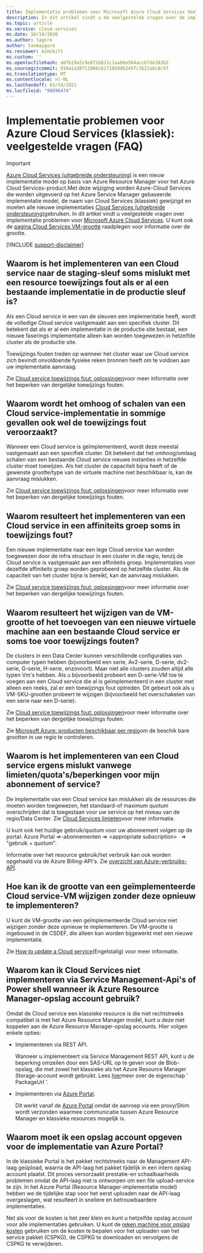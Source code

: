 ```yaml
---
title: Implementatie problemen voor Microsoft Azure Cloud Services Veelgestelde vragen | Microsoft Docs
description: In dit artikel vindt u de veelgestelde vragen over de implementatie van Microsoft Azure Cloud Services.
ms.topic: article
ms.service: cloud-services
ms.date: 10/14/2020
ms.author: tagore
author: tanmaygore
ms.reviewer: mimckitt
ms.custom: ''
ms.openlocfilehash: dd7b19a2c9e872b811c1aab6e504accb7de383b2
ms.sourcegitcommit: 910a1a38711966cb171050db245fc3b22abc8c5f
ms.translationtype: MT
ms.contentlocale: nl-NL
ms.lasthandoff: 03/19/2021
ms.locfileid: "98896474"
---
```

# <a name="deployment-issues-for-azure-cloud-services-classic-frequently-asked-questions-faqs"></a>Implementatie problemen voor Azure Cloud Services (klassiek): veelgestelde vragen (FAQ)

> [!IMPORTANT]
> [Azure Cloud Services (uitgebreide ondersteuning)](../cloud-services-extended-support/overview.md) is een nieuw implementatie model op basis van Azure Resource Manager voor het Azure Cloud Services-product.Met deze wijziging worden Azure-Cloud Services die worden uitgevoerd op het Azure Service Manager gebaseerde implementatie model, de naam van Cloud Services (klassiek) gewijzigd en moeten alle nieuwe implementaties [Cloud Services (uitgebreide ondersteuning)](../cloud-services-extended-support/overview.md)gebruiken.
In dit artikel vindt u veelgestelde vragen over implementatie problemen voor [Microsoft Azure Cloud Services](https://azure.microsoft.com/services/cloud-services). U kunt ook de [pagina Cloud Services VM-grootte](cloud-services-sizes-specs.md) raadplegen voor informatie over de grootte.

[!INCLUDE [support-disclaimer](../../includes/support-disclaimer.md)]

## <a name="why-does-deploying-a-cloud-service-to-the-staging-slot-sometimes-fail-with-a-resource-allocation-error-if-there-is-already-an-existing-deployment-in-the-production-slot"></a>Waarom is het implementeren van een Cloud service naar de staging-sleuf soms mislukt met een resource toewijzings fout als er al een bestaande implementatie in de productie sleuf is?
Als een Cloud service in een van de sleuven een implementatie heeft, wordt de volledige Cloud service vastgemaakt aan een specifiek cluster. Dit betekent dat als er al een implementatie in de productie site bestaat, een nieuwe faserings implementatie alleen kan worden toegewezen in hetzelfde cluster als de productie site.

Toewijzings fouten treden op wanneer het cluster waar uw Cloud service zich bevindt onvoldoende fysieke reken bronnen heeft om te voldoen aan uw implementatie aanvraag.

Zie [Cloud service toewijzings fout: oplossingen](cloud-services-allocation-failures.md#solutions)voor meer informatie over het beperken van dergelijke toewijzings fouten.

## <a name="why-does-scaling-up-or-scaling-out-a-cloud-service-deployment-sometimes-result-in-allocation-failure"></a>Waarom wordt het omhoog of schalen van een Cloud service-implementatie in sommige gevallen ook wel de toewijzings fout veroorzaakt?
Wanneer een Cloud service is geïmplementeerd, wordt deze meestal vastgemaakt aan een specifiek cluster. Dit betekent dat het omhoog/omlaag schalen van een bestaande Cloud service nieuwe instanties in hetzelfde cluster moet toewijzen. Als het cluster de capaciteit bijna heeft of de gewenste grootte/type van de virtuele machine niet beschikbaar is, kan de aanvraag mislukken.

Zie [Cloud service toewijzings fout: oplossingen](cloud-services-allocation-failures.md#solutions)voor meer informatie over het beperken van dergelijke toewijzings fouten.

## <a name="why-does-deploying-a-cloud-service-into-an-affinity-group-sometimes-result-in-allocation-failure"></a>Waarom resulteert het implementeren van een Cloud service in een affiniteits groep soms in toewijzings fout?
Een nieuwe implementatie naar een lege Cloud service kan worden toegewezen door de infra structuur in een cluster in die regio, tenzij de Cloud service is vastgemaakt aan een affiniteits groep. Implementaties voor dezelfde affiniteits groep worden geprobeerd op hetzelfde cluster. Als de capaciteit van het cluster bijna is bereikt, kan de aanvraag mislukken.

Zie [Cloud service toewijzings fout: oplossingen](cloud-services-allocation-failures.md#solutions)voor meer informatie over het beperken van dergelijke toewijzings fouten.

## <a name="why-does-changing-vm-size-or-adding-a-new-vm-to-an-existing-cloud-service-sometimes-result-in-allocation-failure"></a>Waarom resulteert het wijzigen van de VM-grootte of het toevoegen van een nieuwe virtuele machine aan een bestaande Cloud service er soms toe voor toewijzings fouten?
De clusters in een Data Center kunnen verschillende configuraties van computer typen hebben (bijvoorbeeld een serie, Av2-serie, D-serie, dv2-serie, G-serie, H-serie, enzovoort). Maar niet alle clusters zouden altijd alle typen Vm's hebben. Als u bijvoorbeeld probeert een D-serie-VM toe te voegen aan een Cloud service die al is geïmplementeerd in een cluster met alleen een reeks, zal er een toewijzings fout optreden. Dit gebeurt ook als u VM-SKU-grootten probeert te wijzigen (bijvoorbeeld het overschakelen van een serie naar een D-serie).

Zie [Cloud service toewijzings fout: oplossingen](cloud-services-allocation-failures.md#solutions)voor meer informatie over het beperken van dergelijke toewijzings fouten.

Zie [Microsoft Azure: producten beschikbaar per regio](https://azure.microsoft.com/regions/services)om de beschik bare grootten in uw regio te controleren.

## <a name="why-does-deploying-a-cloud-service-sometime-fail-due-to-limitsquotasconstraints-on-my-subscription-or-service"></a>Waarom is het implementeren van een Cloud service ergens mislukt vanwege limieten/quota's/beperkingen voor mijn abonnement of service?
De implementatie van een Cloud service kan mislukken als de resources die moeten worden toegewezen, het standaard-of maximum quotum overschrijden dat is toegestaan voor uw service op het niveau van de regio/Data Center. Zie [Cloud Services limieten](../azure-resource-manager/management/azure-subscription-service-limits.md#azure-cloud-services-limits)voor meer informatie.

U kunt ook het huidige gebruik/quotum voor uw abonnement volgen op de portal: Azure Portal =>-abonnementen => \<appropriate subscription>   => "gebruik + quotum".

Informatie over het resource gebruik/het verbruik kan ook worden opgehaald via de Azure Billing-API's. Zie [overzicht van Azure-verbruiks-API](../cost-management-billing/manage/consumption-api-overview.md).

## <a name="how-can-i-change-the-size-of-a-deployed-cloud-service-vm-without-redeploying-it"></a>Hoe kan ik de grootte van een geïmplementeerde Cloud service-VM wijzigen zonder deze opnieuw te implementeren?
U kunt de VM-grootte van een geïmplementeerde Cloud service niet wijzigen zonder deze opnieuw te implementeren. De VM-grootte is ingebouwd in de CSDEF, die alleen kan worden bijgewerkt met een nieuwe implementatie.

Zie [How to update a Cloud service](cloud-services-update-azure-service.md)(Engelstalig) voor meer informatie.

## <a name="why-am-i-not-able-to-deploy-cloud-services-through-service-management-apis-or-powershell-when-using-azure-resource-manager-storage-account"></a>Waarom kan ik Cloud Services niet implementeren via Service Management-Api's of Power shell wanneer ik Azure Resource Manager-opslag account gebruik? 

Omdat de Cloud service een klassieke resource is die niet rechtstreeks compatibel is met het Azure Resource Manager model, kunt u deze niet koppelen aan de Azure Resource Manager-opslag accounts. Hier volgen enkele opties: 

- Implementeren via REST API.

    Wanneer u implementeert via Service Management REST API, kunt u de beperking omzeilen door een SAS-URL op te geven voor de Blob-opslag, die met zowel het klassieke als het Azure Resource Manager Storage-account wordt gebruikt. Lees [hier](/previous-versions/azure/reference/ee460813(v=azure.100))meer over de eigenschap ' PackageUrl '.

- Implementeren via [Azure Portal](https://portal.azure.com).

    Dit werkt vanaf de [Azure Portal](https://portal.azure.com) omdat de aanroep via een proxy/Shim wordt verzonden waarmee communicatie tussen Azure Resource Manager en klassieke resources mogelijk is. 

## <a name="why-does-azure-portal-require-me-to-provide-a-storage-account-for-deployment"></a>Waarom moet ik een opslag account opgeven voor de implementatie van Azure Portal?

In de klassieke Portal is het pakket rechtstreeks naar de Management API-laag geüpload, waarna de API-laag het pakket tijdelijk in een intern opslag account plaatst.  Dit proces veroorzaakt prestatie-en schaalbaarheids problemen omdat de API-laag niet is ontworpen om een file upload-service te zijn.  In het Azure Portal (Resource Manager-implementatie model) hebben we de tijdelijke stap voor het eerst uploaden naar de API-laag overgeslagen, wat resulteert in snellere en betrouwbaardere implementaties.

Net als voor de kosten is het zeer klein en kunt u hetzelfde opslag account voor alle implementaties gebruiken. U kunt de [reken machine voor opslag kosten](https://azure.microsoft.com/pricing/calculator/#storage1) gebruiken om de kosten te bepalen voor het uploaden van het service pakket (CSPKG), de CSPKG te downloaden en vervolgens de CSPKG te verwijderen.
